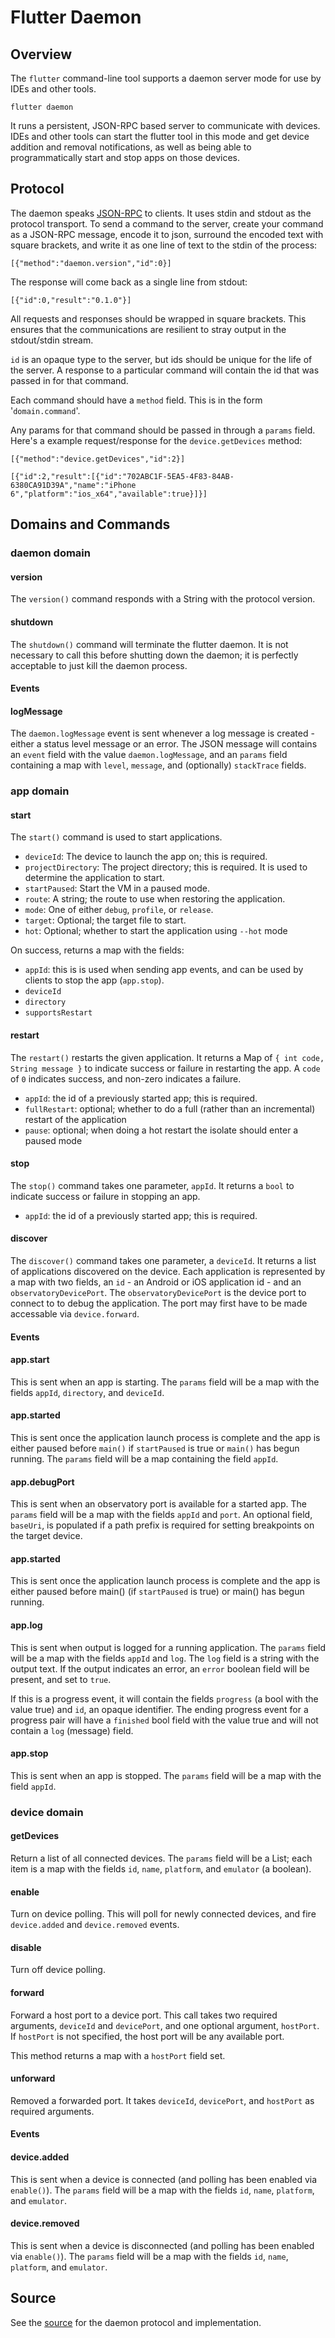 # Flutter Daemon

## Overview

The `flutter` command-line tool supports a daemon server mode for use by IDEs and other tools.

```
flutter daemon
```

It runs a persistent, JSON-RPC based server to communicate with devices. IDEs and other tools can start the flutter tool in this mode and get device addition and removal notifications, as well as being able to programmatically start and stop apps on those devices.

## Protocol

The daemon speaks [JSON-RPC](http://json-rpc.org/) to clients. It uses stdin and stdout as the protocol transport. To send a command to the server, create your command as a JSON-RPC message, encode it to json, surround the encoded text with square brackets, and write it as one line of text to the stdin of the process:

```
[{"method":"daemon.version","id":0}]
```

The response will come back as a single line from stdout:

```
[{"id":0,"result":"0.1.0"}]
```

All requests and responses should be wrapped in square brackets. This ensures that the communications are resilient to stray output in the stdout/stdin stream.

`id` is an opaque type to the server, but ids should be unique for the life of the server. A response to a particular command will contain the id that was passed in for that command.

Each command should have a `method` field. This is in the form '`domain.command`'.

Any params for that command should be passed in through a `params` field. Here's a example request/response for the `device.getDevices` method:

```
[{"method":"device.getDevices","id":2}]
```

```
[{"id":2,"result":[{"id":"702ABC1F-5EA5-4F83-84AB-6380CA91D39A","name":"iPhone 6","platform":"ios_x64","available":true}]}]
```

## Domains and Commands

### daemon domain

#### version

The `version()` command responds with a String with the protocol version.

#### shutdown

The `shutdown()` command will terminate the flutter daemon. It is not necessary to call this before shutting down the daemon; it is perfectly acceptable to just kill the daemon process.

#### Events

#### logMessage

The `daemon.logMessage` event is sent whenever a log message is created - either a status level message or an error. The JSON message will contains an `event` field with the value `daemon.logMessage`, and an `params` field containing a map with `level`, `message`, and (optionally) `stackTrace` fields.

### app domain

#### start

The `start()` command is used to start applications.

- `deviceId`: The device to launch the app on; this is required.
- `projectDirectory`: The project directory; this is required. It is used to determine the application to start.
- `startPaused`: Start the VM in a paused mode.
- `route`: A string; the route to use when restoring the application.
- `mode`: One of either `debug`, `profile`, or `release`.
- `target`: Optional; the target file to start.
- `hot`: Optional; whether to start the application using `--hot` mode

On success, returns a map with the fields:
- `appId`: this is is used when sending app events, and can be used by clients to stop the app (`app.stop`).
- `deviceId`
- `directory`
- `supportsRestart`

#### restart

The `restart()` restarts the given application. It returns a Map of `{ int code, String message }` to indicate success or failure in restarting the app. A `code` of `0` indicates success, and non-zero indicates a failure.

- `appId`: the id of a previously started app; this is required.
- `fullRestart`: optional; whether to do a full (rather than an incremental) restart of the application
- `pause`: optional; when doing a hot restart the isolate should enter a paused mode

#### stop

The `stop()` command takes one parameter, `appId`. It returns a `bool` to indicate success or failure in stopping an app.

- `appId`: the id of a previously started app; this is required.

#### discover

The `discover()` command takes one parameter, a `deviceId`. It returns a list of applications discovered on the device. Each application is represented by a map with two fields, an `id` - an Android or iOS application id - and an `observatoryDevicePort`. The `observatoryDevicePort` is the device port to connect to to debug the application. The port may first have to be made accessable via `device.forward`.

#### Events

#### app.start

This is sent when an app is starting. The `params` field will be a map with the fields `appId`, `directory`, and `deviceId`.

#### app.started

This is sent once the application launch process is complete and the app is either paused before `main()` if `startPaused` is true or `main()` has begun running. The `params` field will be a map containing the field `appId`.

#### app.debugPort

This is sent when an observatory port is available for a started app. The `params` field will be a map with the fields `appId` and `port`. An optional field, `baseUri`, is populated if a path prefix is required for setting breakpoints on the target device.

#### app.started

This is sent once the application launch process is complete and the app is either paused before main() (if `startPaused` is true) or main() has begun running.

#### app.log

This is sent when output is logged for a running application. The `params` field will be a map with the fields `appId` and `log`. The `log` field is a string with the output text. If the output indicates an error, an `error` boolean field will be present, and set to `true`.

If this is a progress event, it will contain the fields `progress` (a bool with the value true) and `id`, an opaque identifier. The ending progress event for a progress pair will have a `finished` bool field with the value true and will not contain a `log` (message) field.

#### app.stop

This is sent when an app is stopped. The `params` field will be a map with the field `appId`.

### device domain

#### getDevices

Return a list of all connected devices. The `params` field will be a List; each item is a map with the fields `id`, `name`, `platform`, and `emulator` (a boolean).

#### enable

Turn on device polling. This will poll for newly connected devices, and fire `device.added` and `device.removed` events.

#### disable

Turn off device polling.

#### forward

Forward a host port to a device port. This call takes two required arguments, `deviceId` and `devicePort`, and one optional argument, `hostPort`. If `hostPort` is not specified, the host port will be any available port.

This method returns a map with a `hostPort` field set.

#### unforward

Removed a forwarded port. It takes `deviceId`, `devicePort`, and `hostPort` as required arguments.

#### Events

#### device.added

This is sent when a device is connected (and polling has been enabled via `enable()`). The `params` field will be a map with the fields `id`, `name`, `platform`, and `emulator`.

#### device.removed

This is sent when a device is disconnected (and polling has been enabled via `enable()`). The `params` field will be a map with the fields `id`, `name`, `platform`, and `emulator`.

## Source

See the [source](https://github.com/flutter/flutter/blob/master/packages/flutter_tools/lib/src/commands/daemon.dart) for the daemon protocol and implementation.